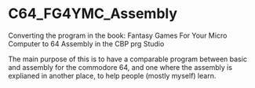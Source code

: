# C64_FG4YMC_Assembly
Converting the program in the book:  Fantasy Games For Your Micro Computer to 64 Assembly in the CBP prg Studio

The main purpose of this is to have a comparable program between basic and assembly for the commodore 64, and one
where the assembly is explianed in another place, to help people (mostly myself) learn.
